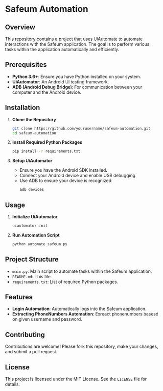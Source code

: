 # Safeum Automation

## Overview
This repository contains a project that uses UiAutomate to automate interactions with the Safeum application. The goal is to perform various tasks within the application automatically and efficiently.

## Prerequisites
- **Python 3.6+**: Ensure you have Python installed on your system.
- **UiAutomator**: An Android UI testing framework.
- **ADB (Android Debug Bridge)**: For communication between your computer and the Android device.

## Installation

1. **Clone the Repository**
    ```sh
    git clone https://github.com/yourusername/safeum-automation.git
    cd safeum-automation
    ```

2. **Install Required Python Packages**
    ```sh
    pip install -r requirements.txt
    ```

3. **Setup UiAutomator**
    - Ensure you have the Android SDK installed.
    - Connect your Android device and enable USB debugging.
    - Use ADB to ensure your device is recognized:
      ```sh
      adb devices
      ```

## Usage

1. **Initialize UiAutomator**
    ```sh
    uiautomator init
    ```

2. **Run Automation Script**
    ```sh
    python automate_safeum.py
    ```

## Project Structure

- `main.py`: Main script to automate tasks within the Safeum application.
- `README.md`: This file.
- `requirements.txt`: List of required Python packages.

## Features

- **Login Automation**: Automatically logs into the Safeum application.
- **Extracting PhoneNumbers Automation**: Exreact phonenumbers basesd on given username and password.

## Contributing
Contributions are welcome! Please fork this repository, make your changes, and submit a pull request.

## License
This project is licensed under the MIT License. See the `LICENSE` file for details.
